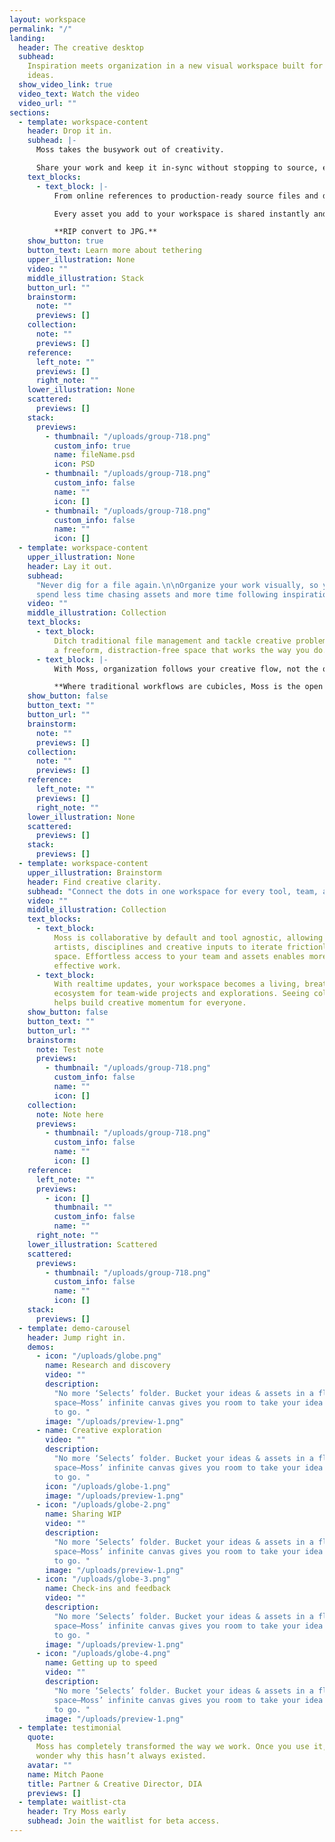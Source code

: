 ```yaml
---
layout: workspace
permalink: "/"
landing:
  header: The creative desktop
  subhead:
    Inspiration meets organization in a new visual workspace built for better
    ideas.
  show_video_link: true
  video_text: Watch the video
  video_url: ""
sections:
  - template: workspace-content
    header: Drop it in.
    subhead: |-
      Moss takes the busywork out of creativity.

      Share your work and keep it in-sync without stopping to source, export, and compress along the way.
    text_blocks:
      - text_block: |-
          From online references to production-ready source files and daily output folders, Moss makes sharing your work as painless as drag-and-drop.

          Every asset you add to your workspace is shared instantly and stays tethered to its source, so your latest is at your fingertips and stays up to date for your entire team.

          **RIP convert to JPG.**
    show_button: true
    button_text: Learn more about tethering
    upper_illustration: None
    video: ""
    middle_illustration: Stack
    button_url: ""
    brainstorm:
      note: ""
      previews: []
    collection:
      note: ""
      previews: []
    reference:
      left_note: ""
      previews: []
      right_note: ""
    lower_illustration: None
    scattered:
      previews: []
    stack:
      previews:
        - thumbnail: "/uploads/group-718.png"
          custom_info: true
          name: fileName.psd
          icon: PSD
        - thumbnail: "/uploads/group-718.png"
          custom_info: false
          name: ""
          icon: []
        - thumbnail: "/uploads/group-718.png"
          custom_info: false
          name: ""
          icon: []
  - template: workspace-content
    upper_illustration: None
    header: Lay it out.
    subhead:
      "Never dig for a file again.\n\nOrganize your work visually, so you can
      spend less time chasing assets and more time following inspiration. "
    video: ""
    middle_illustration: Collection
    text_blocks:
      - text_block:
          Ditch traditional file management and tackle creative problems in
          a freeform, distraction-free space that works the way you do.
      - text_block: |-
          With Moss, organization follows your creative flow, not the other way around. Intuitive navigation keeps you in the flow without constantly context switching to track down your compositions.

          **Where traditional workflows are cubicles, Moss is the open studio.**
    show_button: false
    button_text: ""
    button_url: ""
    brainstorm:
      note: ""
      previews: []
    collection:
      note: ""
      previews: []
    reference:
      left_note: ""
      previews: []
      right_note: ""
    lower_illustration: None
    scattered:
      previews: []
    stack:
      previews: []
  - template: workspace-content
    upper_illustration: Brainstorm
    header: Find creative clarity.
    subhead: "Connect the dots in one workspace for every tool, team, and iteration. "
    video: ""
    middle_illustration: Collection
    text_blocks:
      - text_block:
          Moss is collaborative by default and tool agnostic, allowing different
          artists, disciplines and creative inputs to iterate frictionlessly in one digital
          space. Effortless access to your team and assets enables more efficient and
          effective work.
      - text_block:
          With realtime updates, your workspace becomes a living, breathing
          ecosystem for team-wide projects and explorations. Seeing collective progress
          helps build creative momentum for everyone.
    show_button: false
    button_text: ""
    button_url: ""
    brainstorm:
      note: Test note
      previews:
        - thumbnail: "/uploads/group-718.png"
          custom_info: false
          name: ""
          icon: []
    collection:
      note: Note here
      previews:
        - thumbnail: "/uploads/group-718.png"
          custom_info: false
          name: ""
          icon: []
    reference:
      left_note: ""
      previews:
        - icon: []
          thumbnail: ""
          custom_info: false
          name: ""
      right_note: ""
    lower_illustration: Scattered
    scattered:
      previews:
        - thumbnail: "/uploads/group-718.png"
          custom_info: false
          name: ""
          icon: []
    stack:
      previews: []
  - template: demo-carousel
    header: Jump right in.
    demos:
      - icon: "/uploads/globe.png"
        name: Research and discovery
        video: ""
        description:
          "No more ‘Selects’ folder. Bucket your ideas & assets in a fluid
          space—Moss’ infinite canvas gives you room to take your idea wherever it wants
          to go. "
        image: "/uploads/preview-1.png"
      - name: Creative exploration
        video: ""
        description:
          "No more ‘Selects’ folder. Bucket your ideas & assets in a fluid
          space—Moss’ infinite canvas gives you room to take your idea wherever it wants
          to go. "
        icon: "/uploads/globe-1.png"
        image: "/uploads/preview-1.png"
      - icon: "/uploads/globe-2.png"
        name: Sharing WIP
        video: ""
        description:
          "No more ‘Selects’ folder. Bucket your ideas & assets in a fluid
          space—Moss’ infinite canvas gives you room to take your idea wherever it wants
          to go. "
        image: "/uploads/preview-1.png"
      - icon: "/uploads/globe-3.png"
        name: Check-ins and feedback
        video: ""
        description:
          "No more ‘Selects’ folder. Bucket your ideas & assets in a fluid
          space—Moss’ infinite canvas gives you room to take your idea wherever it wants
          to go. "
        image: "/uploads/preview-1.png"
      - icon: "/uploads/globe-4.png"
        name: Getting up to speed
        video: ""
        description:
          "No more ‘Selects’ folder. Bucket your ideas & assets in a fluid
          space—Moss’ infinite canvas gives you room to take your idea wherever it wants
          to go. "
        image: "/uploads/preview-1.png"
  - template: testimonial
    quote:
      Moss has completely transformed the way we work. Once you use it, you’ll
      wonder why this hasn’t always existed.
    avatar: ""
    name: Mitch Paone
    title: Partner & Creative Director, DIA
    previews: []
  - template: waitlist-cta
    header: Try Moss early
    subhead: Join the waitlist for beta access.
---
```

